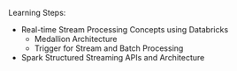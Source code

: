 
Learning Steps:

- Real-time Stream Processing Concepts using Databricks
  - Medallion Architecture
  - Trigger for Stream and Batch Processing
- Spark Structured Streaming APIs and Architecture



